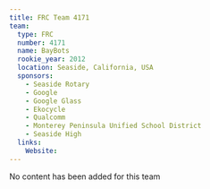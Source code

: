 ```yaml
---
title: FRC Team 4171
team:
  type: FRC
  number: 4171
  name: BayBots
  rookie_year: 2012
  location: Seaside, California, USA
  sponsors:
    - Seaside Rotary
    - Google
    - Google Glass
    - Ekocycle
    - Qualcomm
    - Monterey Peninsula Unified School District
    - Seaside High
  links:
    Website: 
---
```

No content has been added for this team